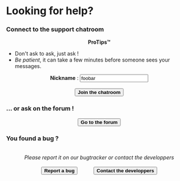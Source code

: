 # Looking for help?

<h3>Connect to the support chatroom</h3>
<center>
<div class="alert alert-info" markdown="1" style="max-width:700px;">
<strong>ProTips™</strong>
<ul style="text-align:left;">
<li>Don't ask to ask, just ask !</li>
<li><em>Be patient</em>, it can take a few minutes before someone sees your messages.</li>
</ul>
</div>
<strong>Nickname</strong> : <input id="nickname" value="foobar" type="text">
</br>
</br>
<button id="joinChatroom" type="button" class="btn btn-success" style="font-weight:bold;">
            <span class="glyphicon glyphicon-comment"></span> Join the chatroom
</button>
</center>

<h3>... or ask on the forum !</h3>

<center>
<button id="goForum" type="button" class="btn btn-success" style="font-weight:bold;">
            <span class="glyphicon glyphicon-comment"></span> Go to the forum
          </button>
</center>

<h3>You found a bug ?</h3>

<center>
<br>
<em>Please report it on our bugtracker or contact the developpers</em><br><br>
<button id="goBugtracker" type="button" class="btn btn-warning" style="font-weight:bold;">
            <span class="glyphicon glyphicon-exclamation-sign"></span> Report a bug
          </button>
<button id="goDevroom" type="button" class="btn btn-warning" style="font-weight:bold; margin-left:40px">
            <span class="glyphicon glyphicon-comment"></span> Contact the developpers
          </button>
</center>

<script>
document.getElementById("joinChatroom").onclick = function() {
    var nickname = document.getElementById("nickname").value;
    window.location.href = "https://chat.yunohost.org/?nick="+nickname;
}
document.getElementById("goForum").onclick = function() {
    var nickname = document.getElementById("nickname").value;
    window.location.href = "https://forum.yunohost.org/latest";
}
document.getElementById("goBugtracker").onclick = function() {
    window.location.href = "https://dev.yunohost.org/projects/yunohost/issues";
}
document.getElementById("goDevroom").onclick = function() {
    window.location.href = "https://chat.yunohost.org/";
}
</script>

